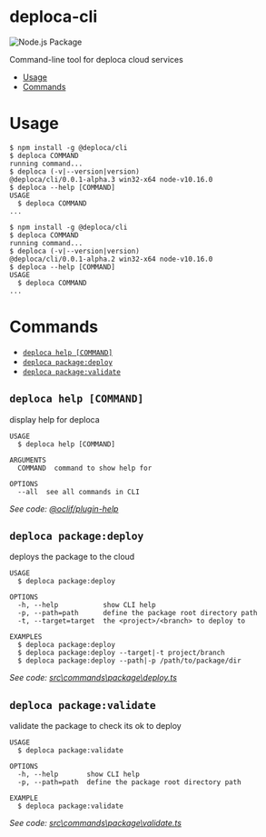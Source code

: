 deploca-cli
===========
![Node.js Package](https://github.com/deploca/deploca-cli/workflows/Node.js%20Package/badge.svg)

Command-line tool for deploca cloud services

<!-- toc -->
* [Usage](#usage)
* [Commands](#commands)
<!-- tocstop -->
# Usage
<!-- usage -->
```sh-session
$ npm install -g @deploca/cli
$ deploca COMMAND
running command...
$ deploca (-v|--version|version)
@deploca/cli/0.0.1-alpha.3 win32-x64 node-v10.16.0
$ deploca --help [COMMAND]
USAGE
  $ deploca COMMAND
...
```
<!-- usagestop -->
```sh-session
$ npm install -g @deploca/cli
$ deploca COMMAND
running command...
$ deploca (-v|--version|version)
@deploca/cli/0.0.1-alpha.2 win32-x64 node-v10.16.0
$ deploca --help [COMMAND]
USAGE
  $ deploca COMMAND
...
```
<!-- usagestop -->
# Commands
<!-- commands -->
* [`deploca help [COMMAND]`](#deploca-help-command)
* [`deploca package:deploy`](#deploca-packagedeploy-file)
* [`deploca package:validate`](#deploca-packagevalidate-file)

## `deploca help [COMMAND]`

display help for deploca

```
USAGE
  $ deploca help [COMMAND]

ARGUMENTS
  COMMAND  command to show help for

OPTIONS
  --all  see all commands in CLI
```

_See code: [@oclif/plugin-help](https://github.com/oclif/plugin-help/blob/v3.1.0/src\commands\help.ts)_

## `deploca package:deploy`

deploys the package to the cloud

```
USAGE
  $ deploca package:deploy

OPTIONS
  -h, --help           show CLI help
  -p, --path=path      define the package root directory path
  -t, --target=target  the <project>/<branch> to deploy to

EXAMPLES
  $ deploca package:deploy
  $ deploca package:deploy --target|-t project/branch
  $ deploca package:deploy --path|-p /path/to/package/dir
```

_See code: [src\commands\package\deploy.ts](https://github.com/deploca/deploca-cli/blob/v0.0.1-alpha.3/src\commands\package\deploy.ts)_

## `deploca package:validate`

validate the package to check its ok to deploy

```
USAGE
  $ deploca package:validate

OPTIONS
  -h, --help       show CLI help
  -p, --path=path  define the package root directory path

EXAMPLE
  $ deploca package:validate
```

_See code: [src\commands\package\validate.ts](https://github.com/deploca/deploca-cli/blob/v0.0.1-alpha.3/src\commands\package\validate.ts)_
<!-- commandsstop -->
